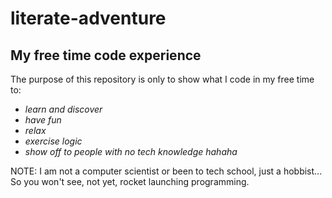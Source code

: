 # literate-adventure
## My free time code experience

The purpose of this repository is only to show what I code in my free time to:
- *learn and discover*
- *have fun*
- *relax*
- *exercise logic*
- *show off to people with no tech knowledge hahaha*

NOTE: I am not a computer scientist or been to tech school, just a hobbist... So you won't see, not yet, 
rocket launching programming.

